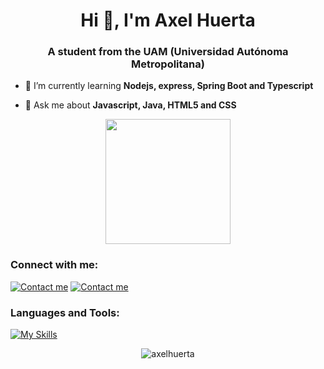 <h1 align="center">Hi 👋, I'm Axel Huerta</h1>
<h3 align="center">A student from the UAM (Universidad Autónoma Metropolitana)</h3>

- 🌱 I’m currently learning **Nodejs, express, Spring Boot and Typescript**

- 💬 Ask me about **Javascript, Java, HTML5 and CSS**

<div align="center">
<img src="https://media.giphy.com/media/v1.Y2lkPTc5MGI3NjExNTFmMzg5OTBmNDRkNmQ2OTU4YzNkZmUxZWFkMWNiZjlhNGYxY2VjMyZlcD12MV9pbnRlcm5hbF9naWZzX2dpZklkJmN0PWc/2IudUHdI075HL02Pkk/giphy.gif" width="200" />
</div>
  
<h3 align="left">Connect with me:</h3>

[![Contact me](https://skillicons.dev/icons?i=discord)](https://www.discordapp.com/users/5466)
[![Contact me](https://skillicons.dev/icons?i=linkedin)](https://www.linkedin.com/in/axelhuerta/)

<h3 align="left">Languages and Tools:</h3>

[![My Skills](https://skillicons.dev/icons?i=ts,js,java,html,css,nodejs,express,spring,react,mysql,linux,neovim,vscode,md&perline=7)](https://skillicons.dev)

<center><p><img align="center" src="https://github-readme-stats.vercel.app/api/top-langs?username=axelhuerta&show_icons=true&locale=en&layout=compact" alt="axelhuerta" /></p></center>
